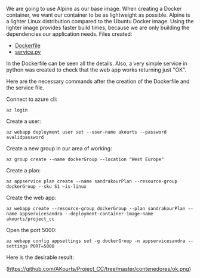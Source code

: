 We are going to use Alpine as our base image. When creating a Docker container, we want our container to be as lightweight as possible. Alpine is a lighter Linux distribution compared to  the Ubuntu Docker image. Using the lighter image provides faster build times, because we are only building the dependencies our application needs. Files created:

- [Dockerfile](https://github.com/AKourts/Project_CC/tree/master/Dockerfile)
- [service.py](https://github.com/AKourts/Project_CC/tree/master/contenedores/service.py) 

In the Dockerfile can be seen all the details. Also, a very simple service in python was created to check that the web app works returning just "OK".

Here are the necessary commands after the creation of the Dockerfile and the service file.

Connect to azure cli:
```
az login
```

Create a user:
```
az webapp deployment user set --user-name akourts --password avalidpassword
```

Create a new group in our area of working:
```
az group create --name dockerGroup --location "West Europe"
```

Create a plan:
```
az appservice plan create --name sandrakourPlan --resource-group dockerGroup --sku S1 –is-linux
```

Create the web app:
```
az webapp create --resource-group dockerGroup --plan sandrakourPlan --name appservicesandra --deployment-container-image-name akourts/project_cc
```

Open the port 5000:
```
az webapp config appsettings set -g dockerGroup -n appservicesandra --settings PORT=5000
```
Here is the desirable result:

(https://github.com/AKourts/Project_CC/tree/master/contenedores/ok.png)


